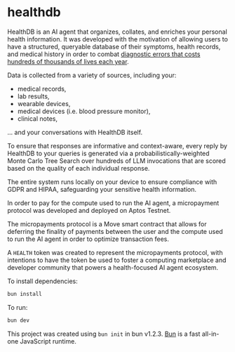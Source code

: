 # healthdb

HealthDB is an AI agent that organizes, collates, and enriches your personal health information. It was developed with the motivation of allowing users to have a structured, queryable database of their symptoms, health records, and medical history in order to combat [diagnostic errors that costs hundreds of thousands of lives each year](<[text](https://www.businessinsider.com/doctors-misdiagnose-lower-risk-deaths-2023-7)>).

Data is collected from a variety of sources, including your:

- medical records,
- lab results,
- wearable devices,
- medical devices (i.e. blood pressure monitor),
- clinical notes,

... and your conversations with HealthDB itself.

To ensure that responses are informative and context-aware, every reply by HealthDB to your queries is generated via a probabilistically-weighted Monte Carlo Tree Search over hundreds of LLM invocations that are scored based on the quality of each individual response.

The entire system runs locally on your device to ensure compliance with GDPR and HIPAA, safeguarding your sensitive health information.

In order to pay for the compute used to run the AI agent, a micropayment protocol was developed and deployed on Aptos Testnet.

The micropayments protocol is a Move smart contract that allows for deferring the finality of payments between the user and the compute used to run the AI agent in order to optimize transaction fees.

A `HEALTH` token was created to represent the micropayments protocol, with intentions to have the token be used to foster a computing marketplace and developer community that powers a health-focused AI agent ecosystem.

To install dependencies:

```bash
bun install
```

To run:

```bash
bun dev
```

This project was created using `bun init` in bun v1.2.3. [Bun](https://bun.sh) is a fast all-in-one JavaScript runtime.
